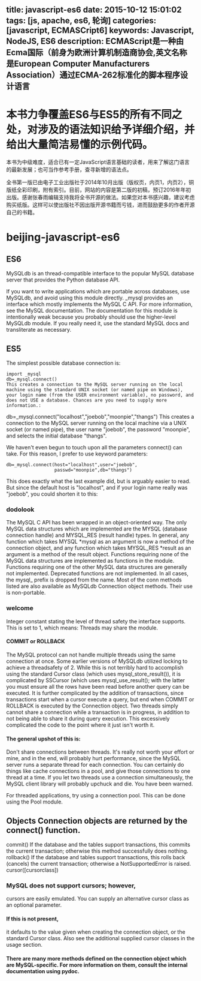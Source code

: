 title: javascript-es6
date: 2015-10-12 15:01:02
tags: [js, apache, es6, 轮询]
categories: [javascript, ECMASCript6]
keywords: Javascript, NodeJS, ES6
description: ECMAScript是一种由Ecma国际（前身为欧洲计算机制造商协会,英文名称是European Computer Manufacturers Association）通过ECMA-262标准化的脚本程序设计语言
---


# 本书力争覆盖ES6与ES5的所有不同之处，对涉及的语法知识给予详细介绍，并给出大量简洁易懂的示例代码。

本书为中级难度，适合已有一定JavaScript语言基础的读者，用来了解这门语言的最新发展；也可当作参考手册，查寻新增的语法点。

全书第一版已由电子工业出版社于2014年10月出版（版权页，内页1，内页2），铜版纸全彩印刷，附有索引。目前，网站的内容是第二版的初稿，预订2016年年初出版。感谢张春雨编辑支持我将全书开源的做法。如果您对本书感兴趣，建议考虑购买纸版。这样可以使出版社不因出版开源书籍而亏钱，进而鼓励更多的作者开源自己的书籍。

<!-- more -->

# beijing-javascript-es6
## ES6
MySQLdb is an thread-compatible interface to the popular MySQL database server that provides the Python database API.


If you want to write applications which are portable across databases, use MySQLdb, and avoid using this module directly. _mysql provides an interface which mostly implements the MySQL C API. For more information, see the MySQL documentation. The documentation for this module is intentionally weak because you probably should use the higher-level MySQLdb module. If you really need it, use the standard MySQL docs and transliterate as necessary.


## ES5

The simplest possible database connection is:

```
import _mysql
db=_mysql.connect()
This creates a connection to the MySQL server running on the local machine using the standard UNIX socket (or named pipe on Windows), your login name (from the USER environment variable), no password, and does not USE a database. Chances are you need to supply more information.:
```

db=_mysql.connect("localhost","joebob","moonpie","thangs")
This creates a connection to the MySQL server running on the local machine via a UNIX socket (or named pipe), the user name "joebob", the password "moonpie", and selects the initial database "thangs".

We haven't even begun to touch upon all the parameters connect() can take. For this reason, I prefer to use keyword parameters:

```
db=_mysql.connect(host="localhost",user="joebob",
                  passwd="moonpie",db="thangs")
```
This does exactly what the last example did, but is arguably easier to read. But since the default host is "localhost", and if your login name really was "joebob", you could shorten it to this:

### dodolook
The MySQL C API has been wrapped in an object-oriented way. The only MySQL data structures which are implemented are the MYSQL (database connection handle) and MYSQL_RES (result handle) types. In general, any function which takes MYSQL *mysql as an argument is now a method of the connection object, and any function which takes MYSQL_RES *result as an argument is a method of the result object. Functions requiring none of the MySQL data structures are implemented as functions in the module. Functions requiring one of the other MySQL data structures are generally not implemented. Deprecated functions are not implemented. In all cases, the mysql_ prefix is dropped from the name. Most of the conn methods listed are also available as MySQLdb Connection object methods. Their use is non-portable.



### welcome


Integer constant stating the level of thread safety the interface supports. This is set to 1, which means: Threads may share the module.

#### COMMIT or ROLLBACK
The MySQL protocol can not handle multiple threads using the same connection at once. Some earlier versions of MySQLdb utilized locking to achieve a threadsafety of 2. While this is not terribly hard to accomplish using the standard Cursor class (which uses mysql_store_result()), it is complicated by SSCursor (which uses mysql_use_result(); with the latter you must ensure all the rows have been read before another query can be executed. It is further complicated by the addition of transactions, since transactions start when a cursor execute a query, but end when COMMIT or ROLLBACK is executed by the Connection object. Two threads simply cannot share a connection while a transaction is in progress, in addition to not being able to share it during query execution. This excessively complicated the code to the point where it just isn't worth it.

#### The general upshot of this is: 
Don't share connections between threads. It's really not worth your effort or mine, and in the end, will probably hurt performance, since the MySQL server runs a separate thread for each connection. You can certainly do things like cache connections in a pool, and give those connections to one thread at a time. If you let two threads use a connection simultaneously, the MySQL client library will probably upchuck and die. You have been warned.

For threaded applications, try using a connection pool. This can be done using the Pool module.


## Objects Connection objects are returned by the connect() function.

commit()
If the database and the tables support transactions, this commits the current transaction; otherwise this method successfully does nothing.
rollback()
If the database and tables support transactions, this rolls back (cancels) the current transaction; otherwise a NotSupportedError is raised.
cursor([cursorclass])
### MySQL does not support cursors; however, 
cursors are easily emulated. You can supply an alternative cursor class as an optional parameter.
#### If this is not present, 

it defaults to the value given when creating the connection object, or the standard Cursor class. Also see the additional supplied cursor classes in the usage section.

#### There are many more methods defined on the connection object which are MySQL-specific. For more information on them, consult the internal documentation using pydoc.